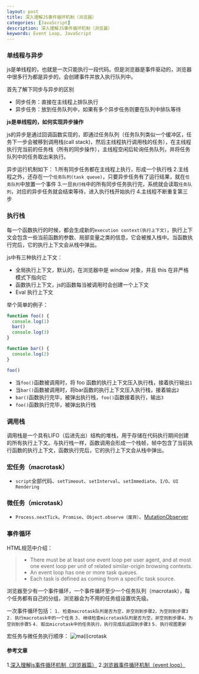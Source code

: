```yaml
---
layout: post
title: 深入理解JS事件循环机制（浏览器）
categories: [JavaScript]
description: 深入理解JS事件循环机制（浏览器）
keywords: Event Loop, JavaScript
---
```


### 单线程与异步
js是单线程的，也就是一次只能执行一段代码。但是浏览器是事件驱动的，浏览器中很多行为都是异步的，会创建事件并放入执行队列中。
  
首先了解下同步与异步的区别
* 同步任务：直接在主线程上排队执行
* 异步任务：放到任务队列中，如果有多个异步任务则要在队列中排队等待

**js是单线程的，如何实现异步操作**

js的异步是通过回调函数实现的，即通过任务队列（任务队列类似一个缓冲区，任务下一步会被移到调用栈(call stack)，然后主线程执行调用栈的任务），在主线程执行完当前的任务栈（所有的同步操作），主线程空闲后轮询任务队列，并将任务队列中的任务取出来执行。

异步运行机制如下：
  1.所有同步任务都在主线程上执行，形成一个执行栈
  2.主线程之外，还存在一个`任务队列(task queue)`，只要异步任务有了运行结果，就在`任务队列`中放置一个事件
  3.一旦`执行栈`中的所有同步任务执行完，系统就会读取`任务队列`，对应的异步任务就会结束等待，进入执行栈开始执行
  4.主线程不断重复第三步


### 执行栈
每一个函数执行的时候，都会生成新的`execution context(执行上下文)`，执行上下文会包含一些当前函数的参数、局部变量之类的信息，它会被推入栈中。当函数执行完后，它的执行上下文会从栈中弹出。

js中有三种执行上下文：
* 全局执行上下文，默认的，在浏览器中是 window 对象，并且 this 在非严格模式下指向它
* 函数执行上下文，js的函数每当被调用时会创建一个上下文
* Eval 执行上下文

举个简单的例子：
```js
function foo() {
  console.log(1)
  bar()
  console.log(3)
}

function bar() {
  console.log(2)
}

foo()
```
* 当`foo()`函数被调用时，将 foo 函数的执行上下文压入执行栈，接着执行输出`1`
* 当`bar()`函数被调用时，将bar函数的执行上下文压入执行栈，接着输出`2`
* `bar()`函数执行完毕，被弹出执行栈，`foo()`函数接着执行，输出`3`
* `foo()`函数执行完毕，被弹出执行栈

### 调用栈
调用栈是一个具有LIFO（后进先出）结构的堆栈，用于存储在代码执行期间创建的所有执行上下文。与执行栈一样，函数调用会形成一个栈帧，帧中包含了当前执行函数的执行上下文，函数执行完后，它的执行上下文会从栈中弹出。

### 宏任务（macrotask）
* `script`全部代码、`setTimeout`、`setInterval`、`setImmediate`、`I/O`、`UI Rendering`


### 微任务（microtask）
* `Process.nextTick`、`Promise`、`Object.observe（废弃）`、[MutationObserver](https://developer.mozilla.org/zh-CN/docs/Web/API/MutationObserver)

### 事件循环
HTML规范中介绍：
> * There must be at least one event loop per user agent, and at most one event loop per unit of related similar-origin browsing contexts.
> * An event loop has one or more task queues.
> * Each task is defined as coming from a specific task source.

浏览器至少有一个事件循环，一个事件循环至少一个任务队列（macrotask），每个任务都有自己的分组，浏览器会为不用的任务组设置优先级。

一次事件循环包括：
`1. 检查macrotask队列是否为空，非空则到步骤2，为空则到步骤3`
`2. 执行macrotask中的一个任务`
`3. 继续检查microtask队列是否为空，非空则到步骤4，为空则到步骤5`
`4. 取出microtask中的任务执行，执行完成后返回到步骤3`
`5. 执行视图更新`

宏任务与微任务执行顺序：
![ma(i)crotask](https://user-images.githubusercontent.com/51625532/153372078-a57729df-f259-49eb-b962-3c846a3f8286.png)

#### 参考文章
1.[深入理解js事件循环机制（浏览器篇）](http://lynnelv.github.io/js-event-loop-browser)
2.[浏览器事件循环机制（event loop）](https://juejin.cn/post/6844903606466904078)